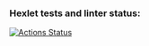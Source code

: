 ### Hexlet tests and linter status:
[![Actions Status](https://github.com/lexx6/frontend-project-11/actions/workflows/hexlet-check.yml/badge.svg)](https://github.com/lexx6/frontend-project-11/actions)
